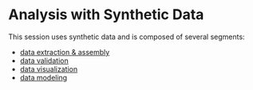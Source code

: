 Analysis with Synthetic Data
============

This session uses synthetic data and is composed of several segments:

* [data extraction & assembly](extraction/)
* [data validation](validation/)
* [data visualization](visualization/)
* [data modeling](modeling/)
